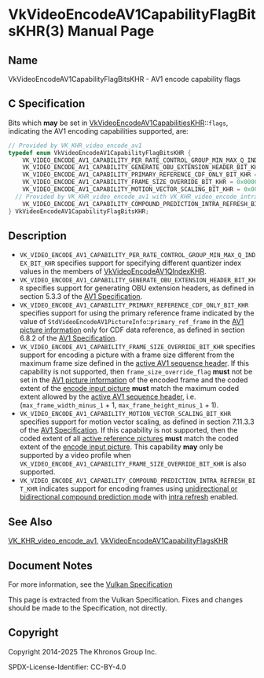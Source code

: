 # VkVideoEncodeAV1CapabilityFlagBitsKHR(3) Manual Page

## Name

VkVideoEncodeAV1CapabilityFlagBitsKHR - AV1 encode capability flags



## [](#_c_specification)C Specification

Bits which **may** be set in [VkVideoEncodeAV1CapabilitiesKHR](https://registry.khronos.org/vulkan/specs/latest/man/html/VkVideoEncodeAV1CapabilitiesKHR.html)::`flags`, indicating the AV1 encoding capabilities supported, are:

```c++
// Provided by VK_KHR_video_encode_av1
typedef enum VkVideoEncodeAV1CapabilityFlagBitsKHR {
    VK_VIDEO_ENCODE_AV1_CAPABILITY_PER_RATE_CONTROL_GROUP_MIN_MAX_Q_INDEX_BIT_KHR = 0x00000001,
    VK_VIDEO_ENCODE_AV1_CAPABILITY_GENERATE_OBU_EXTENSION_HEADER_BIT_KHR = 0x00000002,
    VK_VIDEO_ENCODE_AV1_CAPABILITY_PRIMARY_REFERENCE_CDF_ONLY_BIT_KHR = 0x00000004,
    VK_VIDEO_ENCODE_AV1_CAPABILITY_FRAME_SIZE_OVERRIDE_BIT_KHR = 0x00000008,
    VK_VIDEO_ENCODE_AV1_CAPABILITY_MOTION_VECTOR_SCALING_BIT_KHR = 0x00000010,
  // Provided by VK_KHR_video_encode_av1 with VK_KHR_video_encode_intra_refresh
    VK_VIDEO_ENCODE_AV1_CAPABILITY_COMPOUND_PREDICTION_INTRA_REFRESH_BIT_KHR = 0x00000020,
} VkVideoEncodeAV1CapabilityFlagBitsKHR;
```

## [](#_description)Description

- `VK_VIDEO_ENCODE_AV1_CAPABILITY_PER_RATE_CONTROL_GROUP_MIN_MAX_Q_INDEX_BIT_KHR` specifies support for specifying different quantizer index values in the members of [VkVideoEncodeAV1QIndexKHR](https://registry.khronos.org/vulkan/specs/latest/man/html/VkVideoEncodeAV1QIndexKHR.html).
- `VK_VIDEO_ENCODE_AV1_CAPABILITY_GENERATE_OBU_EXTENSION_HEADER_BIT_KHR` specifies support for generating OBU extension headers, as defined in section 5.3.3 of the [AV1 Specification](https://registry.khronos.org/vulkan/specs/latest/html/vkspec.html#aomedia-av1).
- `VK_VIDEO_ENCODE_AV1_CAPABILITY_PRIMARY_REFERENCE_CDF_ONLY_BIT_KHR` specifies support for using the primary reference frame indicated by the value of `StdVideoEncodeAV1PictureInfo`::`primary_ref_frame` in the [AV1 picture information](https://registry.khronos.org/vulkan/specs/latest/html/vkspec.html#encode-av1-picture-info) only for CDF data reference, as defined in section 6.8.2 of the [AV1 Specification](https://registry.khronos.org/vulkan/specs/latest/html/vkspec.html#aomedia-av1).
- `VK_VIDEO_ENCODE_AV1_CAPABILITY_FRAME_SIZE_OVERRIDE_BIT_KHR` specifies support for encoding a picture with a frame size different from the maximum frame size defined in the [active AV1 sequence header](https://registry.khronos.org/vulkan/specs/latest/html/vkspec.html#encode-av1-active-sequence-header). If this capability is not supported, then `frame_size_override_flag` **must** not be set in the [AV1 picture information](https://registry.khronos.org/vulkan/specs/latest/html/vkspec.html#encode-av1-picture-info) of the encoded frame and the coded extent of the [encode input picture](https://registry.khronos.org/vulkan/specs/latest/html/vkspec.html#encode-input-picture) **must** match the maximum coded extent allowed by the [active AV1 sequence header](https://registry.khronos.org/vulkan/specs/latest/html/vkspec.html#encode-av1-active-sequence-header), i.e. (`max_frame_width_minus_1` + 1, `max_frame_height_minus_1` + 1).
- `VK_VIDEO_ENCODE_AV1_CAPABILITY_MOTION_VECTOR_SCALING_BIT_KHR` specifies support for motion vector scaling, as defined in section 7.11.3.3 of the [AV1 Specification](https://registry.khronos.org/vulkan/specs/latest/html/vkspec.html#aomedia-av1). If this capability is not supported, then the coded extent of all [active reference pictures](https://registry.khronos.org/vulkan/specs/latest/html/vkspec.html#active-reference-pictures) **must** match the coded extent of the [encode input picture](https://registry.khronos.org/vulkan/specs/latest/html/vkspec.html#encode-input-picture). This capability **may** only be supported by a video profile when `VK_VIDEO_ENCODE_AV1_CAPABILITY_FRAME_SIZE_OVERRIDE_BIT_KHR` is also supported.
- `VK_VIDEO_ENCODE_AV1_CAPABILITY_COMPOUND_PREDICTION_INTRA_REFRESH_BIT_KHR` indicates support for encoding frames using [unidirectional or bidirectional compound prediction mode](https://registry.khronos.org/vulkan/specs/latest/html/vkspec.html#encode-av1-prediction-modes) with [intra refresh](https://registry.khronos.org/vulkan/specs/latest/html/vkspec.html#encode-intra-refresh) enabled.

## [](#_see_also)See Also

[VK\_KHR\_video\_encode\_av1](https://registry.khronos.org/vulkan/specs/latest/man/html/VK_KHR_video_encode_av1.html), [VkVideoEncodeAV1CapabilityFlagsKHR](https://registry.khronos.org/vulkan/specs/latest/man/html/VkVideoEncodeAV1CapabilityFlagsKHR.html)

## [](#_document_notes)Document Notes

For more information, see the [Vulkan Specification](https://registry.khronos.org/vulkan/specs/latest/html/vkspec.html#VkVideoEncodeAV1CapabilityFlagBitsKHR)

This page is extracted from the Vulkan Specification. Fixes and changes should be made to the Specification, not directly.

## [](#_copyright)Copyright

Copyright 2014-2025 The Khronos Group Inc.

SPDX-License-Identifier: CC-BY-4.0